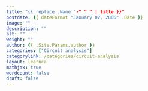 ```yaml
---
title: "{{ replace .Name "-" " " | title }}"
postdate: {{ dateFormat "January 02, 2006" .Date }}
image: ""
description: ""
alt: ""
weight: ""
author: {{ .Site.Params.author }}
categories: ["Circuit analysis"]
categorylink: /categories/circuit-analysis
layout: learnca
mathjax: true
wordcount: false
draft: false
---
```

